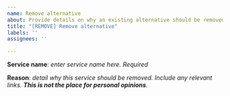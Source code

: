 ```yaml
---
name: Remove alternative
about: Provide details on why an existing alternative should be removed.
title: "[REMOVE] Remove alternative"
labels: ''
assignees: ''

---
```


**Service name**: *enter service name here. Required*

**Reason**: *detail why this service should be removed. Include any relevant links. **This is not the place for personal opinions**.*
